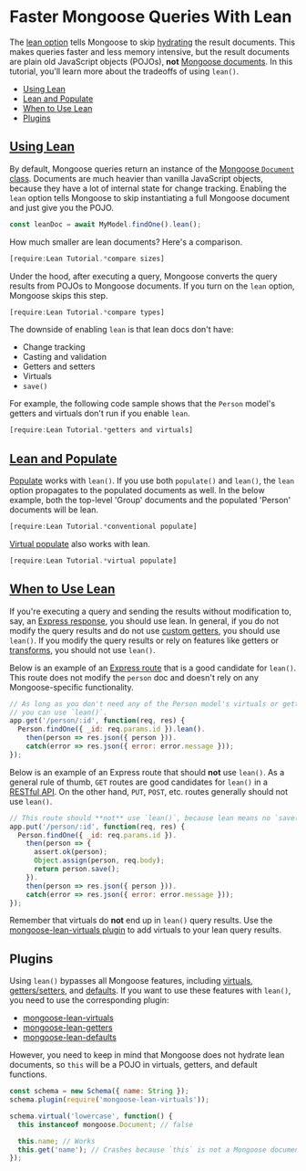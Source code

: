# Faster Mongoose Queries With Lean

The [lean option](../api.html#query_Query-lean) tells Mongoose to skip
[hydrating](../api.html#model_Model.hydrate) the result documents. This
makes queries faster and less memory intensive, but the result documents are
plain old JavaScript objects (POJOs), **not** [Mongoose documents](../documents.html).
In this tutorial, you'll learn more about the tradeoffs of using `lean()`.

* [Using Lean](#using-lean)
* [Lean and Populate](#lean-and-populate)
* [When to Use Lean](#when-to-use-lean)
* [Plugins](#plugins)

<h2 id="using-lean"><a href="#using-lean">Using Lean</a></h2>

By default, Mongoose queries return an instance of the
[Mongoose `Document` class](../api.html#Document). Documents are much
heavier than vanilla JavaScript objects, because they have a lot of internal
state for change tracking. Enabling the `lean` option tells Mongoose to skip
instantiating a full Mongoose document and just give you the POJO.

```javascript
const leanDoc = await MyModel.findOne().lean();
```

How much smaller are lean documents? Here's a comparison.

```javascript
[require:Lean Tutorial.*compare sizes]
```

Under the hood, after executing a query, Mongoose converts the query results
from POJOs to Mongoose documents. If you turn on the `lean` option, Mongoose
skips this step.

```javascript
[require:Lean Tutorial.*compare types]
```

The downside of enabling `lean` is that lean docs don't have:

* Change tracking
* Casting and validation
* Getters and setters
* Virtuals
* `save()`

For example, the following code sample shows that the `Person` model's getters
and virtuals don't run if you enable `lean`.

```javascript
[require:Lean Tutorial.*getters and virtuals]
```

<h2 id="lean-and-populate"><a href="#lean-and-populate">Lean and Populate</a></h2>

[Populate](../populate.html) works with `lean()`. If you
use both `populate()` and `lean()`, the `lean` option propagates to the
populated documents as well. In the below example, both the top-level
'Group' documents and the populated 'Person' documents will be lean.

```javascript
[require:Lean Tutorial.*conventional populate]
```

[Virtual populate](../populate.html#populate-virtuals) also works with lean.

```javascript
[require:Lean Tutorial.*virtual populate]
```

<h2 id="when-to-use-lean"><a href="#when-to-use-lean">When to Use Lean</a></h2>

If you're executing a query and sending the results without modification to,
say, an [Express response](http://expressjs.com/en/4x/api.html#res), you should
use lean. In general, if you do not modify the query results and do not use
[custom getters](../api.html#schematype_SchemaType-get), you should use
`lean()`. If you modify the query results or rely on features like getters
or [transforms](../api.html#document_Document-toObject), you should not
use `lean()`.

Below is an example of an [Express route](http://expressjs.com/en/guide/routing.html)
that is a good candidate for `lean()`. This route does not modify the `person`
doc and doesn't rely on any Mongoose-specific functionality.

```javascript
// As long as you don't need any of the Person model's virtuals or getters,
// you can use `lean()`.
app.get('/person/:id', function(req, res) {
  Person.findOne({ _id: req.params.id }).lean().
    then(person => res.json({ person })).
    catch(error => res.json({ error: error.message }));
});
```

Below is an example of an Express route that should **not** use `lean()`. As
a general rule of thumb, `GET` routes are good candidates for `lean()` in a
[RESTful API](https://en.wikipedia.org/wiki/Representational_state_transfer).
On the other hand, `PUT`, `POST`, etc. routes generally should not use `lean()`.

```javascript
// This route should **not** use `lean()`, because lean means no `save()`.
app.put('/person/:id', function(req, res) {
  Person.findOne({ _id: req.params.id }).
    then(person => {
      assert.ok(person);
      Object.assign(person, req.body);
      return person.save();
    }).
    then(person => res.json({ person })).
    catch(error => res.json({ error: error.message }));
});
```

Remember that virtuals do **not** end up in `lean()` query results. Use the
[mongoose-lean-virtuals plugin](http://plugins.mongoosejs.io/plugins/lean-virtuals)
to add virtuals to your lean query results.

## Plugins

Using `lean()` bypasses all Mongoose features, including [virtuals](virtuals.html), [getters/setters](getters-setters.html),
and [defaults](../api.html#schematype_SchemaType-default). If you want to
use these features with `lean()`, you need to use the corresponding plugin:

- [mongoose-lean-virtuals](https://plugins.mongoosejs.io/plugins/lean-virtuals)
- [mongoose-lean-getters](https://plugins.mongoosejs.io/plugins/lean-getters)
- [mongoose-lean-defaults](https://www.npmjs.com/package/mongoose-lean-defaults)

However, you need to keep in mind that Mongoose does not hydrate lean documents,
so `this` will be a POJO in virtuals, getters, and default functions.

```javascript
const schema = new Schema({ name: String });
schema.plugin(require('mongoose-lean-virtuals'));

schema.virtual('lowercase', function() {
  this instanceof mongoose.Document; // false

  this.name; // Works
  this.get('name'); // Crashes because `this` is not a Mongoose document.
});
```
